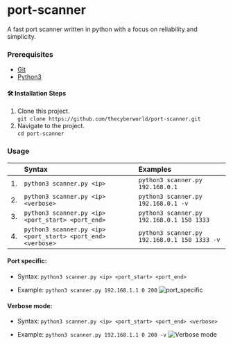 # port-scanner

A fast port scanner written in python with a focus on reliability and simplicity.

### Prerequisites

- [Git](https://www.python.org/downloads/)
- [Python3](https://www.python.org/downlods/)

#### 🛠️ Installation Steps
1. Clone this project. <br>
   `git clone https://github.com/thecyberworld/port-scanner.git`
2. Navigate to the project. <br>
   `cd port-scanner`

### Usage

|     | Syntax                                                      | Examples                                     |
|:----|:------------------------------------------------------------|:---------------------------------------------|
| 1.  | `python3 scanner.py <ip>`                                   | `python3 scanner.py 192.168.0.1`             |
| 2.  | `python3 scanner.py <ip> <verbose>`                         | `python3 scanner.py 192.168.0.1 -v`          |
| 3.  | `python3 scanner.py <ip> <port_start> <port_end>`           | `python3 scanner.py 192.168.0.1 150 1333`    |
| 4.  | `python3 scanner.py <ip> <port_start> <port_end> <verbose>` | `python3 scanner.py 192.168.0.1 150 1333 -v` |

#### Port specific:

- Syntax: `python3 scanner.py <ip> <port_start> <port_end>`

- Example: `python3 scanner.py 192.168.1.1 0 200`
  ![port_specific](https://user-images.githubusercontent.com/44284877/179356857-4676e09e-48ac-4cb8-96e3-2fa910a15e9a.gif)

#### Verbose mode:

- Syntax: `python3 scanner.py <ip> <port_start> <port_end> <verbose> `

- Example: `python3 scanner.py 192.168.1.1 0 200 -v`
  ![Verbose mode](https://user-images.githubusercontent.com/44284877/179357933-76ef587a-9f74-4ab7-b466-164ca4fce445.gif)


